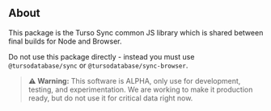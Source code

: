 ## About

This package is the Turso Sync common JS library which is shared between final builds for Node and Browser.

Do not use this package directly - instead you must use `@tursodatabase/sync` or `@tursodatabase/sync-browser`.

> **⚠️ Warning:** This software is ALPHA, only use for development, testing, and experimentation. We are working to make it production ready, but do not use it for critical data right now.

